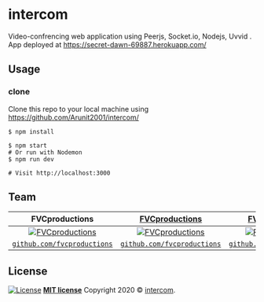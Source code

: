 # intercom

Video-confrencing web application using Peerjs, Socket.io, Nodejs, Uvvid .                                                                                            
App deployed at https://secret-dawn-69887.herokuapp.com/ 
  
## Usage
### clone

Clone this repo to your local machine using https://github.com/Arunit2001/intercom/
```
$ npm install
```
```
$ npm start
# Or run with Nodemon
$ npm run dev

# Visit http://localhost:3000
```

## Team

| **FVCproductions** | <a href="http://fvcproductions.com" target="_blank">**FVCproductions**</a> | <a href="http://fvcproductions.com" target="_blank">**FVCproductions**</a> |
| :---: |:---:| :---:|
| [![FVCproductions](https://avatars1.githubusercontent.com/u/4284691?v=3&s=200)](http://fvcproductions.com)    | [![FVCproductions](https://avatars1.githubusercontent.com/u/4284691?v=3&s=200)](http://fvcproductions.com) | [![FVCproductions](https://avatars1.githubusercontent.com/u/4284691?v=3&s=200)](http://fvcproductions.com)  |
| <a href="http://github.com/fvcproductions" target="_blank">`github.com/fvcproductions`</a> | <a href="http://github.com/fvcproductions" target="_blank">`github.com/fvcproductions`</a> | <a href="http://github.com/fvcproductions" target="_blank">`github.com/fvcproductions`</a> |

## License

[![License](http://img.shields.io/:license-mit-blue.svg?style=flat-square)](http://badges.mit-license.org)
 **[MIT license](http://opensource.org/licenses/mit-license.php)**
 Copyright 2020 © <a href="https://secret-dawn-69887.herokuapp.com/" target="_blank">intercom</a>.
